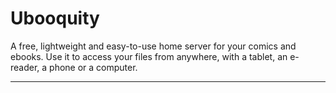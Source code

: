 # Ubooquity

A free, lightweight and easy-to-use home server for your comics and ebooks. Use it to access your files from anywhere, with a tablet, an e-reader, a phone or a computer.

---